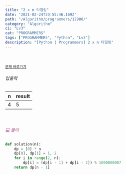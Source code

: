 ```yaml
---
title: "2 x n 타일링"
date: "2021-02-24T20:55:46.169Z"
path: "/Algorithm/programmers/12900/"
category: "Algorithm"
ci: "Lv3"
cat: "PROGRAMMERS"
tags: ["PROGRAMMERS", "Python", "Lv3"]
description: "[Python | Programmers] 2 x n 타일링"
---
```


<br />

<a href="https://programmers.co.kr/learn/courses/30/lessons/12900"><small>문제 바로가기</small></a>

###### 입출력

| n    | result |
| ---- | ------ |
| 4    | 5      |

<br />

##### <h5 style="color:#C587AE;">💻 풀이</h5>

```python
def solution(n):
    dp = [0] * n
    dp[0], dp[1] = 1, 2
    for i in range(2, n):
        dp[i] = (dp[i - 1] + dp[i - 2]) % 1000000007
    return dp[n - 1]
```

<br />



